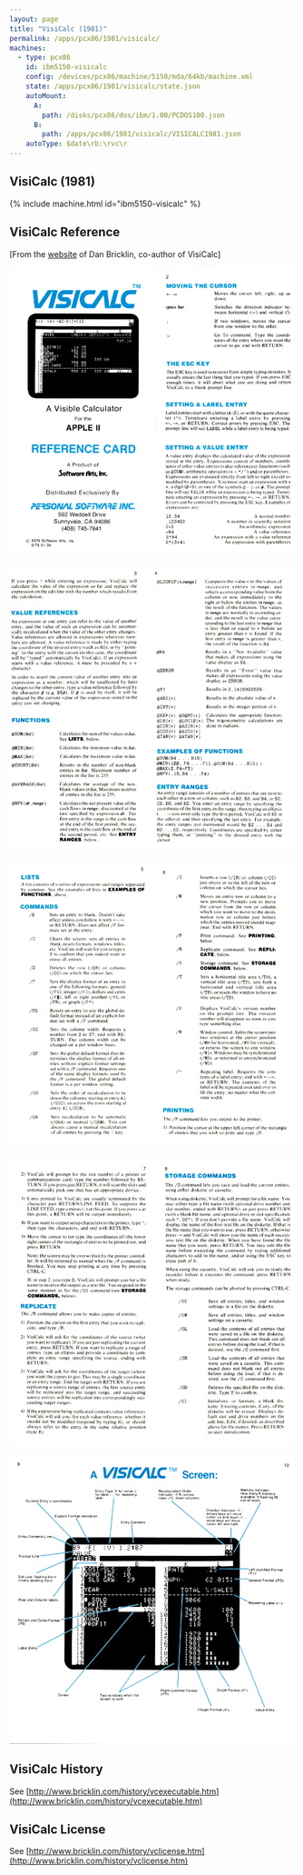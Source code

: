 ```yaml
---
layout: page
title: "VisiCalc (1981)"
permalink: /apps/pcx86/1981/visicalc/
machines:
  - type: pcx86
    id: ibm5150-visicalc
    config: /devices/pcx86/machine/5150/mda/64kb/machine.xml
    state: /apps/pcx86/1981/visicalc/state.json
    autoMount:
      A:
        path: /disks/pcx86/dos/ibm/1.00/PCDOS100.json
      B:
        path: /apps/pcx86/1981/visicalc/VISICALC1981.json
    autoType: $date\rb:\rvc\r
---
```


VisiCalc (1981)
---------------

{% include machine.html id="ibm5150-visicalc" %}

VisiCalc Reference
------------------

[From the [website](http://www.bricklin.com/history/refcard1.htm) of Dan Bricklin, co-author of VisiCalc]

![Reference Card 1-2](visicalc-refcard1-2.gif)

![Reference Card 3-4](visicalc-refcard3-4.gif)

![Reference Card 5-6](visicalc-refcard5-6.gif)

![Reference Card 7-8](visicalc-refcard7-8.gif)

![Reference Card 9-10](visicalc-refcard9-10.gif)

VisiCalc History
----------------
See [http://www.bricklin.com/history/vcexecutable.htm](http://www.bricklin.com/history/vcexecutable.htm)

VisiCalc License
----------------
See [http://www.bricklin.com/history/vclicense.htm](http://www.bricklin.com/history/vclicense.htm)
